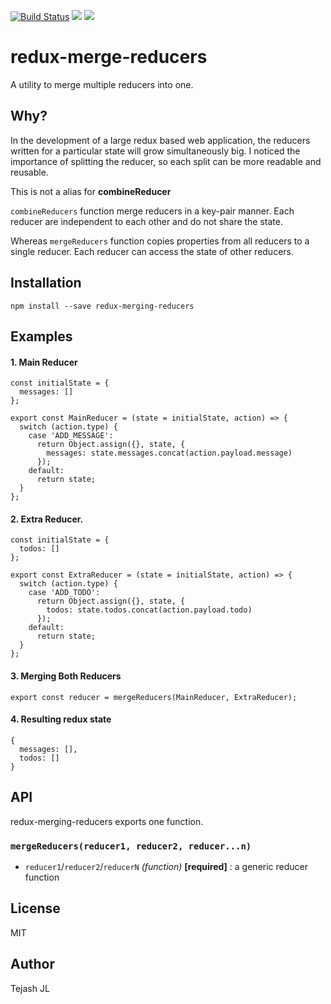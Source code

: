 [![Build Status](https://travis-ci.org/tejashjl1020/redux-merge-reducers.svg?branch=master)](https://travis-ci.org/tejashjl1020/redux-merge-reducers)
![](https://img.shields.io/npm/v/redux-merging-reducers.svg)
![](https://img.shields.io/david/tejashjl1020/redux-merge-reducers.svg)

# redux-merge-reducers

A utility to merge multiple reducers into one.

## Why?

In the development of a large redux based web application, the reducers written for a particular state will grow simultaneously big. I noticed the importance of splitting the reducer, so each split can be more readable and reusable.


This is not a alias for **combineReducer**

`combineReducers` function merge reducers in a key-pair manner. Each reducer are independent to each other and do not share the state.

Whereas `mergeReducers` function copies properties from all reducers to a single reducer. Each reducer can access the state of other reducers.

## Installation

```
npm install --save redux-merging-reducers
```

## Examples
#### 1. Main Reducer
```es6
const initialState = {
  messages: []
};

export const MainReducer = (state = initialState, action) => {
  switch (action.type) {
    case 'ADD_MESSAGE':
      return Object.assign({}, state, {
        messages: state.messages.concat(action.payload.message)
      });
    default:
      return state;
  }
};

```

#### 2. Extra Reducer.

```es6
const initialState = {
  todos: []
};

export const ExtraReducer = (state = initialState, action) => {
  switch (action.type) {
    case 'ADD_TODO':
      return Object.assign({}, state, {
        todos: state.todos.concat(action.payload.todo)
      });
    default:
      return state;
  }
};
```
#### 3. Merging Both Reducers

```es6
export const reducer = mergeReducers(MainReducer, ExtraReducer);
```
#### 4. Resulting redux state

```es6
{
  messages: [],
  todos: []
}
```

## API

redux-merging-reducers exports one function.

### `mergeReducers(reducer1, reducer2, reducer...n)`

+ `reducer1`/`reducer2`/`reducerN` *(function)* **[required]** : a generic reducer function

## License

MIT

## Author

Tejash JL
